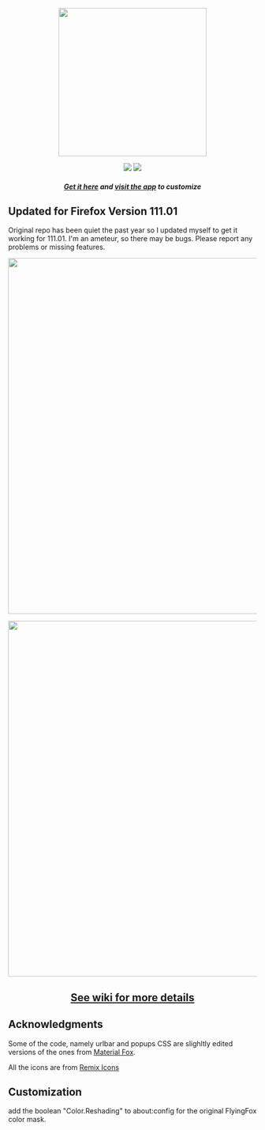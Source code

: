 <p align="center"><img width="300" src="https://github.com/akshat46/FlyingFox/blob/master/img/logo.png"></p>

<p align="center"><img src="https://img.shields.io/github/downloads/akshat46/flyingfox/total?color=%2350D1C6&style=for-the-badge"> <img src="https://img.shields.io/netlify/b7d2d26f-028a-4ea3-b292-6a0599a0a2f6?color=%235FCECD&label=Netlify&style=for-the-badge"></p>

<h5 align="center"><a href="https://github.com/Astromations/FlyingFox/releases">Get it here</a> and <a href="http://flyingfox.netlify.app">visit the app</a> to customize</h5>

## Updated for Firefox Version 111.01 

Original repo has been quiet the past year so I updated myself to get it working for 111.01. I'm an ameteur, so there may be bugs. Please report any problems or missing features. 

<p align="center"><img width="720" src="https://github.com/akshat46/FlyingFox/blob/master/img/preview-full.png"></p>

<p align="center"><img width="720" src="https://github.com/Astromations/FlyingFox/blob/master/img/demo-hover.gif?raw=true"></p>

<h2 align="center"><a href="https://github.com/akshat46/FlyingFox/wiki">See wiki for more details</a></h2>

## Acknowledgments 

Some of the code, namely urlbar and popups CSS are slighltly edited versions of the ones from [Material Fox](https://github.com/muckSponge/MaterialFox).

All the icons are from [Remix Icons](https://remixicon.com/)

## Customization 
add the boolean "Color.Reshading" to about:config for the original FlyingFox color mask. 
